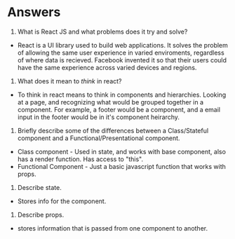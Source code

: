 # Answers

1.  What is React JS and what problems does it try and solve?
  - React is a UI library used to build web applications. It solves the problem of allowing the same user experience in varied enviroments, regardless of where data is recieved. Facebook invented it so that their users could have the same experience across varied devices and regions. 

1.  What does it mean to _think_ in react?
- To think in react means to think in components and hierarchies. Looking at a page, and recognizing what would be grouped together in a component. For example, a footer would be a component, and a email input in the footer would be in it's component heirarchy. 

1.  Briefly describe some of the differences between a Class/Stateful component and a Functional/Presentational component.
- Class component - Used in state, and works with base component, also has a render function. Has access to "this". 
- Functional Component - Just a basic javascript function that works with props. 

1.  Describe state.
 - Stores info for the component. 

1.  Describe props.
- stores information that is passed from one component to another. 
